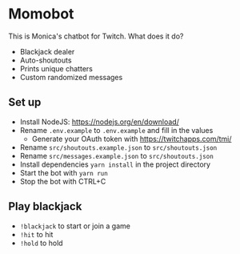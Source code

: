 # Momobot

This is Monica's chatbot for Twitch. What does it do?

- Blackjack dealer
- Auto-shoutouts 
- Prints unique chatters
- Custom randomized messages

## Set up

- Install NodeJS: https://nodejs.org/en/download/
- Rename `.env.example` to `.env.example` and fill in the values
  - Generate your OAuth token with https://twitchapps.com/tmi/
- Rename `src/shoutouts.example.json` to `src/shoutouts.json`
- Rename `src/messages.example.json` to `src/shoutouts.json`
- Install dependencies `yarn install` in the project directory
- Start the bot with `yarn run`
- Stop the bot with CTRL+C

## Play blackjack

- `!blackjack` to start or join a game
- `!hit` to hit
- `!hold` to hold
